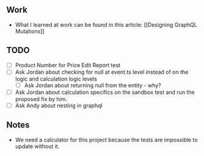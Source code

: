 ## Work
- What I learned at work can be found in this article: [[Designing GraphQL Mutations]]

## TODO 
- [ ] Product Number for Price Edit Report test
- [ ] Ask Jordan about checking for null at event.ts level instead of on the logic and calculation logic levels
	- [ ] Ask Jordan about returning null from the entity - why?
- [ ] Ask Jordan about calculation specifics on the sandbox test and run the proposed fix by him. 
- [ ] Ask Andy about nesting in graphql

## Notes
- We need a calculator for this project because the tests are impossible to update without it. 